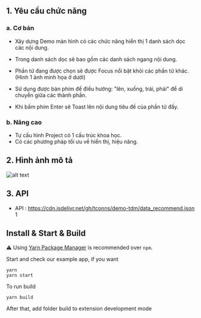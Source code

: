 ## 1. Yêu cầu chức năng

### a. Cơ bản

- Xây dựng Demo màn hình có các chức năng hiển thị 1 danh sách dọc các nội dung.

- Trong danh sách dọc sẽ bao gồm các danh sách ngang nội dung.

- Phần tử đang được chọn sẽ được Focus nổi bật khỏi các phần tử khác. (Hình 1 ảnh minh họa ở dưới)

- Sử dụng được bàn phím để điều hướng: "lên, xuống, trái, phải" để di chuyển giữa các thành phần.

- Khi bấm phím Enter sẽ Toast lên nội dung tiêu đề của phần tử đấy.

### b. Nâng cao

- Tự cấu hình Project có 1 cấu trúc khoa học.
- Có các phương pháp tối ưu về hiển thị, hiệu năng.

## 2. Hình ảnh mô tả

![alt text](https://raw.githubusercontent.com/tconns/demo-tdm/main/img/img2.png)

## 3. API

- API : https://cdn.jsdelivr.net/gh/tconns/demo-tdm/data_recommend.json
1

## Install & Start & Build

⚠️ Using [Yarn Package Manager](https://yarnpkg.com) is recommended over `npm`.


Start and check our example app, if you want

```shell
yarn
yarn start
```


To run build

```shell
yarn build
```

After that, add folder build to extension development mode
